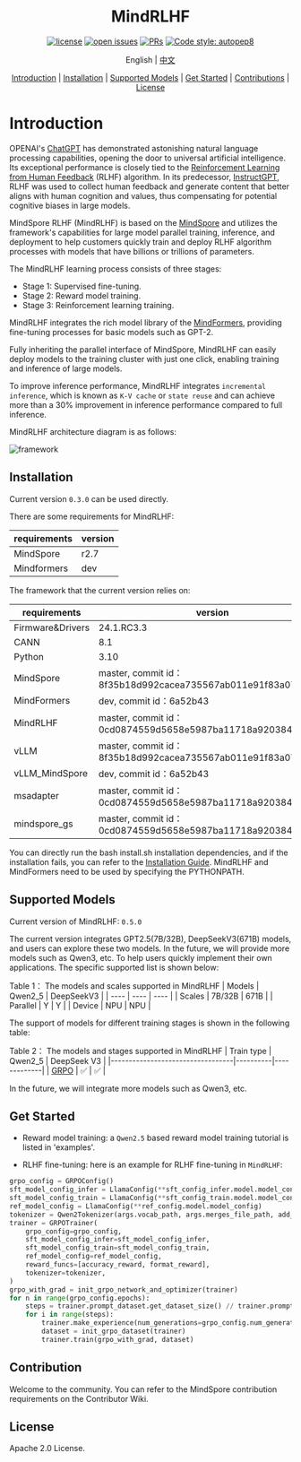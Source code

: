 <div align="center">

# MindRLHF

[![license](https://img.shields.io/github/license/mindspore-lab/mindrlhf.svg)](https://github.com/mindspore-lab/mindrlhf/blob/main/LICENSE.md)
[![open issues](https://img.shields.io/github/issues/mindspore-lab/mindrlhf)](https://github.com/mindspore-lab/mindrlhf/issues)
[![PRs](https://img.shields.io/badge/PRs-welcome-pink.svg)](https://github.com/mindspore-lab/mindrlhf/pulls)
[![Code style: autopep8](https://img.shields.io/badge/code_style-autopep8-blue)](https://github.com/hhatto/autopep8)

English | [中文](README_CN.md)

[Introduction](#introduction) |
[Installation](#installation) |
[Supported Models](#supported-models) |
[Get Started](#get-started) |
[Contributions](#Contributions) |
[License](#License)

</div>

# Introduction

OPENAI's [ChatGPT](https://openai.com/blog/chatgpt) has demonstrated astonishing natural language processing capabilities, opening the door to universal artificial intelligence. Its exceptional performance is closely tied to the [Reinforcement Learning from Human Feedback](https://openai.com/research/learning-from-human-preferences) (RLHF) algorithm. In its predecessor, [InstructGPT](https://openai.com/research/instruction-following), RLHF was used to collect human feedback and generate content that better aligns with human cognition and values, thus compensating for potential cognitive biases in large models.

MindSpore RLHF (MindRLHF) is based on the [MindSpore](https://gitee.com/mindspore/mindspore) and utilizes the framework's capabilities for large model parallel training, inference, and deployment to help customers quickly train and deploy RLHF algorithm processes with models that have billions or trillions of parameters.

The MindRLHF learning process consists of three stages:

* Stage 1: Supervised fine-tuning.
* Stage 2: Reward model training.
* Stage 3: Reinforcement learning training.

MindRLHF integrates the rich model library of the [MindFormers](https://github.com/mindspore-lab/mindformers), providing fine-tuning processes for basic models such as GPT-2.

Fully inheriting the parallel interface of MindSpore, MindRLHF can easily deploy models to the training cluster with just one click, enabling training and inference of large models.

To improve inference performance, MindRLHF integrates `incremental inference`, which is known as `K-V cache` or `state reuse` and can achieve more than a 30% improvement in inference performance compared to full inference.

MindRLHF architecture diagram is as follows:

![framework](https://github.com/mindspore-lab/mindrlhf/blob/master/images/framework.jpg)

## Installation

Current version `0.3.0` can be used directly.

There are some requirements for MindRLHF:

|  requirements   | version |
|  ----   |---------|
| MindSpore    | r2.7    |
| Mindformers | dev     |

The framework that the current version relies on:

| requirements     | version |
|------------------|------------------------------------------------------------|
| Firmware&Drivers | 24.1.RC3.3                                                 |
| CANN             | 8.1                                                        |
| Python           | 3.10                                                       |
| MindSpore        | master, commit id：8f35b18d992cacea735567ab011e91f83a074731 |
| MindFormers      | dev, commit id：6a52b43    |
| MindRLHF         | master, commit id：0cd0874559d5658e5987ba11718a920384691c59 |
| vLLM             | master, commit id：8f35b18d992cacea735567ab011e91f83a074731 |
| vLLM_MindSpore   | dev, commit id：6a52b43    |
| msadapter        | master, commit id：0cd0874559d5658e5987ba11718a920384691c59 |
| mindspore_gs     | master, commit id：0cd0874559d5658e5987ba11718a920384691c59 |

You can directly run the bash install.sh installation dependencies, and if the installation fails, you can refer to the [Installation Guide](docs/install). MindRLHF and MindFormers need to be used by specifying the PYTHONPATH.

## Supported Models

Current version of MindRLHF: `0.5.0`

The current version integrates GPT2.5(7B/32B), DeepSeekV3(671B) models, and users can explore these two models. In the future, we will provide more models such as Qwen3, etc. To help users quickly implement their own applications. The specific supported list is shown below:

Table 1： The models and scales supported in MindRLHF
|  Models   |  Qwen2_5 | DeepSeekV3 |
|  ----     |  ----   |  ----   |
| Scales    | 7B/32B    | 671B    |
| Parallel  | Y            |   Y       |
| Device    | NPU          |   NPU     |

The support of models for different training stages is shown in the following table:

Table 2： The models and stages supported in MindRLHF
| Train type                 | Qwen2_5  | DeepSeek V3 |
|----------------------------------|----------|-------------|
| [GRPO](examples/grpo)      | ✅        | ✅           |

In the future, we will integrate more models such as Qwen3, etc.

## Get Started

* Reward model training: a `Qwen2.5` based reward model training tutorial is listed in 'examples'.

* RLHF fine-tuning: here is an example for RLHF fine-tuning in `MindRLHF`:

```python
grpo_config = GRPOConfig()
sft_model_config_infer = LlamaConfig(**sft_config_infer.model.model_config)
sft_model_config_train = LlamaConfig(**sft_config_train.model.model_config)
ref_model_config = LlamaConfig(**ref_config.model.model_config)
tokenizer = Qwen2Tokenizer(args.vocab_path, args.merges_file_path, add_bos_token=False, add_eos_token=False)
trainer = GRPOTrainer(
    grpo_config=grpo_config,
    sft_model_config_infer=sft_model_config_infer,
    sft_model_config_train=sft_model_config_train,
    ref_model_config=ref_model_config,
    reward_funcs=[accuracy_reward, format_reward],
    tokenizer=tokenizer,
)
grpo_with_grad = init_grpo_network_and_optimizer(trainer)
for n in range(grpo_config.epochs):
    steps = trainer.prompt_dataset.get_dataset_size() // trainer.prompt_dataset.get_batch_size()
    for i in range(steps):
        trainer.make_experience(num_generations=grpo_config.num_generations, rank_id=rank_id)
        dataset = init_grpo_dataset(trainer)
        trainer.train(grpo_with_grad, dataset)
```

## Contribution

Welcome to the community. You can refer to the MindSpore contribution requirements on the Contributor Wiki.

## License

Apache 2.0 License.
